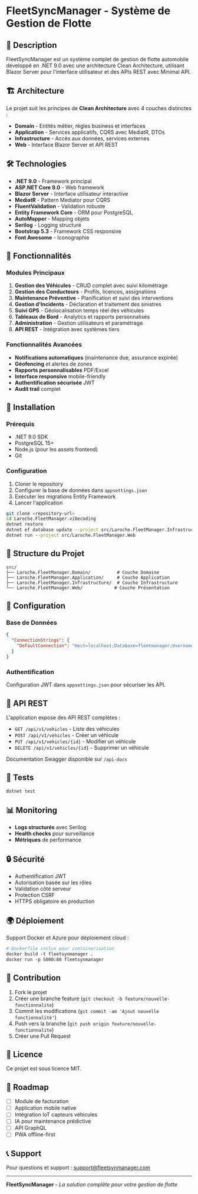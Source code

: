 # FleetSyncManager - Système de Gestion de Flotte

## 🚗 Description

FleetSyncManager est un système complet de gestion de flotte automobile développé en .NET 9.0 avec une architecture Clean Architecture, utilisant Blazor Server pour l'interface utilisateur et des APIs REST avec Minimal API.

## 🏗️ Architecture

Le projet suit les principes de **Clean Architecture** avec 4 couches distinctes :

- **Domain** - Entités métier, règles business et interfaces
- **Application** - Services applicatifs, CQRS avec MediatR, DTOs
- **Infrastructure** - Accès aux données, services externes
- **Web** - Interface Blazor Server et API REST

## 🛠️ Technologies

- **.NET 9.0** - Framework principal
- **ASP.NET Core 9.0** - Web framework  
- **Blazor Server** - Interface utilisateur interactive
- **MediatR** - Pattern Mediator pour CQRS
- **FluentValidation** - Validation robuste
- **Entity Framework Core** - ORM pour PostgreSQL
- **AutoMapper** - Mapping objets
- **Serilog** - Logging structuré
- **Bootstrap 5.3** - Framework CSS responsive
- **Font Awesome** - Iconographie

## 🎯 Fonctionnalités

### Modules Principaux
1. **Gestion des Véhicules** - CRUD complet avec suivi kilométrage
2. **Gestion des Conducteurs** - Profils, licences, assignations
3. **Maintenance Préventive** - Planification et suivi des interventions
4. **Gestion d'Incidents** - Déclaration et traitement des sinistres
5. **Suivi GPS** - Géolocalisation temps réel des véhicules
6. **Tableaux de Bord** - Analytics et rapports personnalisés
7. **Administration** - Gestion utilisateurs et paramétrage
8. **API REST** - Intégration avec systèmes tiers

### Fonctionnalités Avancées
- **Notifications automatiques** (maintenance due, assurance expirée)
- **Géofencing** et alertes de zones
- **Rapports personnalisables** PDF/Excel
- **Interface responsive** mobile-friendly
- **Authentification sécurisée** JWT
- **Audit trail** complet

## 🚀 Installation

### Prérequis
- .NET 9.0 SDK
- PostgreSQL 15+
- Node.js (pour les assets frontend)
- Git

### Configuration
1. Cloner le repository
2. Configurer la base de données dans `appsettings.json`
3. Exécuter les migrations Entity Framework
4. Lancer l'application

```bash
git clone <repository-url>
cd Laroche.FleetManager.vibecoding
dotnet restore
dotnet ef database update --project src/Laroche.FleetManager.Infrastructure --startup-project src/Laroche.FleetManager.Web
dotnet run --project src/Laroche.FleetManager.Web
```

## 📁 Structure du Projet

```
src/
├── Laroche.FleetManager.Domain/          # Couche Domaine
├── Laroche.FleetManager.Application/     # Couche Application  
├── Laroche.FleetManager.Infrastructure/  # Couche Infrastructure
└── Laroche.FleetManager.Web/            # Couche Présentation
```

## 🔧 Configuration

### Base de Données
```json
{
  "ConnectionStrings": {
    "DefaultConnection": "Host=localhost;Database=fleetmanager;Username=postgres;Password=your_password"
  }
}
```

### Authentification
Configuration JWT dans `appsettings.json` pour sécuriser les API.

## 📱 API REST

L'application expose des API REST complètes :

- `GET /api/v1/vehicles` - Liste des véhicules
- `POST /api/v1/vehicles` - Créer un véhicule  
- `PUT /api/v1/vehicles/{id}` - Modifier un véhicule
- `DELETE /api/v1/vehicles/{id}` - Supprimer un véhicule

Documentation Swagger disponible sur `/api-docs`

## 🧪 Tests

```bash
dotnet test
```

## 📊 Monitoring

- **Logs structurés** avec Serilog
- **Health checks** pour surveillance
- **Métriques** de performance

## 🔒 Sécurité

- Authentification JWT
- Autorisation basée sur les rôles
- Validation côté serveur
- Protection CSRF
- HTTPS obligatoire en production

## 🌍 Déploiement

Support Docker et Azure pour déploiement cloud :

```dockerfile
# Dockerfile inclus pour containerisation
docker build -t fleetsynmanager .
docker run -p 5000:80 fleetsynmanager
```

## 👥 Contribution

1. Fork le projet
2. Créer une branche feature (`git checkout -b feature/nouvelle-fonctionnalite`)
3. Commit les modifications (`git commit -am 'Ajout nouvelle fonctionnalité'`)
4. Push vers la branche (`git push origin feature/nouvelle-fonctionnalite`)
5. Créer une Pull Request

## 📄 Licence

Ce projet est sous licence MIT.

## 🎯 Roadmap

- [ ] Module de facturation
- [ ] Application mobile native
- [ ] Intégration IoT capteurs véhicules
- [ ] IA pour maintenance prédictive
- [ ] API GraphQL
- [ ] PWA offline-first

## 📞 Support

Pour questions et support : support@fleetsynmanager.com

---
**FleetSyncManager** - *La solution complète pour votre gestion de flotte*